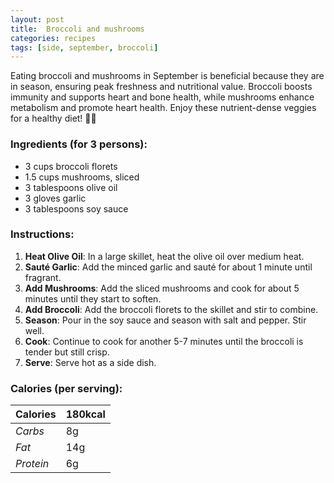 ```yaml
---
layout: post
title:  Broccoli and mushrooms
categories: recipes
tags: [side, september, broccoli]
---
```


Eating broccoli and mushrooms in September is beneficial because they are in season, ensuring peak freshness and nutritional value. Broccoli boosts immunity and supports heart and bone health, while mushrooms enhance metabolism and promote heart health. Enjoy these nutrient-dense veggies for a healthy diet! 🥦🍄

### Ingredients (for 3 persons):
- 3 cups broccoli florets
- 1.5 cups mushrooms, sliced
- 3 tablespoons olive oil
- 3 gloves garlic
- 3 tablespoons soy sauce

### Instructions:

1. **Heat Olive Oil**: In a large skillet, heat the olive oil over medium heat.
2. **Sauté Garlic**: Add the minced garlic and sauté for about 1 minute until fragrant.
3. **Add Mushrooms**: Add the sliced mushrooms and cook for about 5 minutes until they start to soften.
4. **Add Broccoli**: Add the broccoli florets to the skillet and stir to combine.
5. **Season**: Pour in the soy sauce and season with salt and pepper. Stir well.
6. **Cook**: Continue to cook for another 5-7 minutes until the broccoli is tender but still crisp.
7. **Serve**: Serve hot as a side dish.

### Calories (per serving):

| **Calories** | 180kcal |
| ----------- | ----------- |
| *Carbs* | 8g |
| *Fat* | 14g |
| *Protein* | 6g |